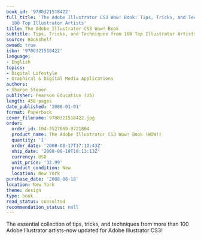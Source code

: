 ```yaml
---
book_id: '9780321518422'
full_title: 'The Adobe Illustrator CS3 Wow! Book: Tips, Tricks, and Techniques from
  100 Top Illustrator Artists'
title: The Adobe Illustrator CS3 Wow! Book
subtitle: Tips, Tricks, and Techniques from 100 Top Illustrator Artists
source: Bookshelf
owned: true
isbn: '9780321518422'
language:
- English
topics:
- Digital Lifestyle
- Graphical & Digital Media Applications
authors:
- Sharon Steuer
publisher: Pearson Education (US)
length: 458 pages
date_published: '2008-01-01'
format: Paperback
cover_filename: 9780321518422.jpg
order:
  order_id: 104-3527869-9721804
  product_name: The Adobe Illustrator CS3 Wow! Book (WOW!)
  quantity: '1'
  order_date: '2008-08-17T17:10:43Z'
  ship_date: '2008-08-18T18:13:13Z'
  currency: USD
  unit_price: '32.99'
  product_condition: New
  location: New York
purchase_date: '2008-08-18'
location: New York
theme: design
type: book
read_status: consulted
recommendation_status: null
---
```

The essential collection of tips, tricks, and techniques from more than 100 Adobe Illustrator artists-now updated for Adobe Illustrator CS3!
